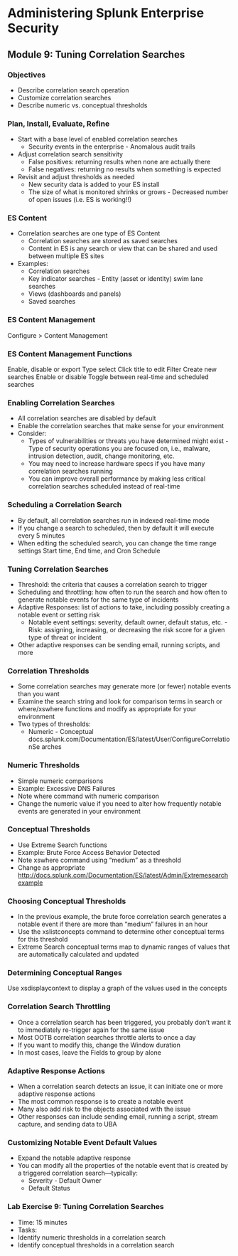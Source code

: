 # Administering Splunk Enterprise Security

## Module 9: Tuning Correlation Searches

### Objectives

- Describe correlation search operation
- Customize correlation searches
- Describe numeric vs. conceptual thresholds

### Plan, Install, Evaluate, Refine

- Start with a base level of enabled correlation searches
  - Security events in the enterprise   - Anomalous audit trails
- Adjust correlation search sensitivity
  - False positives: returning results when none are actually there
  - False negatives: returning no results when something is expected
- Revisit and adjust thresholds as needed
  - New security data is added to your ES install
  - The size of what is monitored shrinks or grows   - Decreased number of open issues (i.e. ES is working!!)

### ES Content

- Correlation searches are one type of ES Content
  - Correlation searches are stored as saved searches
  - Content in ES is any search or view that can be shared and used between multiple ES sites
- Examples:
  - Correlation searches
  - Key indicator searches   - Entity (asset or identity) swim lane searches
  - Views (dashboards and panels)
  - Saved searches

### ES Content Management

Configure > Content Management

### ES Content Management Functions

Enable, disable or export
Type select
Click title to edit
Filter
Create new searches
Enable or disable
Toggle between real-time and scheduled searches

### Enabling Correlation Searches

- All correlation searches are disabled by default
- Enable the correlation searches that make sense for your environment
- Consider:
  - Types of vulnerabilities or threats you have determined might exist   - Type of security operations you are focused on, i.e., malware, intrusion detection, audit, change monitoring, etc.
  - You may need to increase hardware specs if you have many correlation searches running
  - You can improve overall performance by making less critical correlation searches scheduled instead of real-time

### Scheduling a Correlation Search

- By default, all correlation searches run in indexed real-time mode
- If you change a search to scheduled, then by default it will execute every 5 minutes
- When editing the scheduled search, you can change the time range settings Start time, End time, and Cron Schedule

### Tuning Correlation Searches

- Threshold: the criteria that causes a correlation search to trigger
- Scheduling and throttling: how often to run the search and how often to generate notable events for the same type of incidents
- Adaptive Responses: list of actions to take, including possibly creating a notable event or setting risk
  - Notable event settings: severity, default owner, default status, etc.   - Risk: assigning, increasing, or decreasing the risk score for a given type of threat or incident
- Other adaptive responses can be sending email, running scripts, and more

### Correlation Thresholds

- Some correlation searches may generate more (or fewer) notable events than you want
- Examine the search string and look for comparison terms in search or where/xswhere functions and modify as appropriate for your environment
- Two types of thresholds:
  - Numeric   - Conceptual docs.splunk.com/Documentation/ES/latest/User/ConfigureCorrelationSe arches

### Numeric Thresholds

- Simple numeric comparisons
- Example: Excessive DNS Failures
- Note where command with numeric comparison
- Change the numeric value if you need to alter how frequently notable events are generated in your environment

### Conceptual Thresholds

- Use Extreme Search functions
- Example: Brute Force Access Behavior Detected
- Note xswhere command using “medium” as a threshold
- Change as appropriate <http://docs.splunk.com/Documentation/ES/latest/Admin/Extremesearchexample>

### Choosing Conceptual Thresholds

- In the previous example, the brute force correlation search generates a notable event if there are more than “medium” failures in an hour
- Use the xslistconcepts command to determine other conceptual terms for this threshold
- Extreme Search conceptual terms map to dynamic ranges of values that are automatically calculated and updated

### Determining Conceptual Ranges

Use xsdisplaycontext to display a graph of the values used in the concepts

### Correlation Search Throttling

- Once a correlation search has been triggered, you probably don’t want it to immediately re-trigger again for the same issue
- Most OOTB correlation searches throttle alerts to once a day
- If you want to modify this, change the Window duration
- In most cases, leave the Fields to group by alone

### Adaptive Response Actions

- When a correlation search detects an issue, it can initiate one or more adaptive response actions
- The most common response is to create a notable event
- Many also add risk to the objects associated with the issue
- Other responses can include sending email, running a script, stream capture, and sending data to UBA

### Customizing Notable Event Default Values

- Expand the notable adaptive response
- You can modify all the properties of the notable event that is created by a triggered correlation search—typically:
  - Severity   - Default Owner
  - Default Status

### Lab Exercise 9: Tuning Correlation Searches

- Time: 15 minutes
- Tasks:
- Identify numeric thresholds in a correlation search
- Identify conceptual thresholds in a correlation search